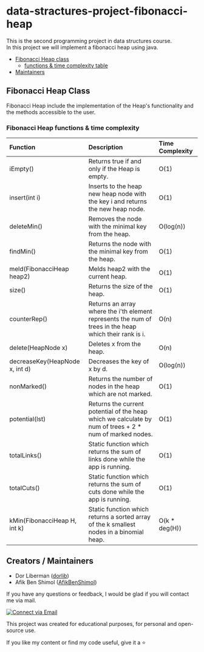 # data-stractures-project-fibonacci-heap

This is the second programming project in data structures course. </br>
In this project we will implement a fibonacci heap using java. </br>

- [Fibonacci Heap class](#Fibonacci-Heap-Class)
    - [functions & time complexity table](#Fibonacci-Heap-functions-&-time-complexity)
- [Maintainers](#Creators-/-Maintainers)

## Fibonacci Heap Class

Fibonacci Heap include the implementation of the Heap's functionality and the methods accessible to the user.
    
### Fibonacci Heap functions & time complexity

| Function                       | Description                                                                                             | Time Complexity |
|:-------------------------------|:--------------------------------------------------------------------------------------------------------|:----------------|
| iEmpty()                       | Returns true if and only if the Heap is empty.                                                          | O(1)            |
| insert(int i)                  | Inserts to the heap new heap node with the key i and returns the new heap node.                         | O(1)            |
| deleteMin()                    | Removes the node with the minimal key from the heap.                                                    | O(log(n))       | 
| findMin()                      | Returns the node with the minimal key from the heap.                                                    | O(1)            |
| meld(FibonacciHeap heap2)      | Melds heap2 with the current heap.                                                                      | O(1)            |
| size()                         | Returns the size of the heap.                                                                           | O(1)            |
| counterRep()                   | Returns an array where the i'th element represents the num of trees in the heap which their rank is i.  | O(n)            |
| delete(HeapNode x)             | Deletes x from the heap.                                                                                | O(n)            | 
| decreaseKey(HeapNode x, int d) | Decreases the key of x by d.                                                                            | O(log(n))       |
| nonMarked()                    | Returns the number of nodes in the heap which are not marked.                                           | O(1)            |
| potential(lst)                 | Returns the current potential of the heap which we calculate by num of trees + 2 * num of marked nodes. | O(1)            |
| totalLinks()                   | Static function which returns the sum of links done while the app is running.                           | O(1)            |
| totalCuts()                    | Static function which returns the sum of cuts done while the app is running.                            | O(1)            |
| kMin(FibonacciHeap H, int k)   | Static function which returns a sorted array of the k smallest nodes in a binomial heap.                | O(k * deg(H))   |

## Creators / Maintainers

- Dor Liberman ([dorlib](https://github.com/dorlib))
- Afik Ben Shimol ([AfikBenShimol](https://github.com/AfikBenShimol))

If you have any questions or feedback, I would be glad if you will contact me via mail.

<p align="left">
  <a href="afik1200@gmail.com"> 
    <img alt="Connect via Email" src="https://img.shields.io/badge/Gmail-c14438?style=flat&logo=Gmail&logoColor=white" />
  </a>
</p>

This project was created for educational purposes, for personal and open-source use.

If you like my content or find my code useful, give it a :star:
